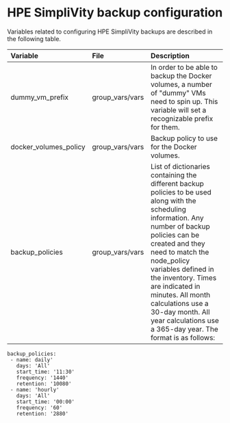 # HPE SimpliVity backup configuration

Variables related to configuring HPE SimpliVity backups are described in the following table.

|Variable|File|Description|
|:-------|:---|:----------|
|dummy\_vm\_prefix|group\_vars/vars|In order to be able to backup the Docker volumes, a number of "dummy" VMs need to spin up. This variable will set a recognizable prefix for them.|
|docker\_volumes\_policy|group\_vars/vars|Backup policy to use for the Docker volumes.|
|backup\_policies|group\_vars/vars|List of dictionaries containing the different backup policies to be used along with the scheduling information. Any number of backup policies can be created and they need to match the node\_policy variables defined in the inventory. Times are indicated in minutes. All month calculations use a 30-day month. All year calculations use a 365-day year. The format is as follows:  |

```
backup_policies:
 - name: daily'   
   days: 'All'   
   start_time: '11:30'   
   frequency: '1440'   
   retention: '10080' 
 - name: 'hourly'   
   days: 'All'   
   start_time: '00:00'   
   frequency: '60'   
   retention: '2880'
```




